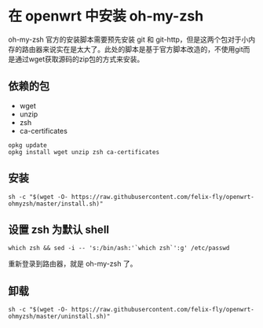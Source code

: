 # 在 openwrt 中安装 oh-my-zsh

oh-my-zsh 官方的安装脚本需要预先安装 git 和 git-http，但是这两个包对于小内存的路由器来说实在是太大了。此处的脚本是基于官方脚本改造的，不使用git而是通过wget获取源码的zip包的方式来安装。

## 依赖的包

* wget
* unzip
* zsh
* ca-certificates

```shell
opkg update
opkg install wget unzip zsh ca-certificates
```

## 安装

```shell
sh -c "$(wget -O- https://raw.githubusercontent.com/felix-fly/openwrt-ohmyzsh/master/install.sh)"
```

## 设置 zsh 为默认 shell

```shell
which zsh && sed -i -- 's:/bin/ash:'`which zsh`':g' /etc/passwd
```

重新登录到路由器，就是 oh-my-zsh 了。

## 卸载

```shell
sh -c "$(wget -O- https://raw.githubusercontent.com/felix-fly/openwrt-ohmyzsh/master/uninstall.sh)"
```
